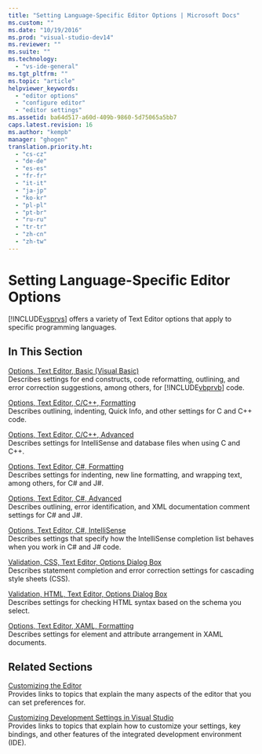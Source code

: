 ```yaml
---
title: "Setting Language-Specific Editor Options | Microsoft Docs"
ms.custom: ""
ms.date: "10/19/2016"
ms.prod: "visual-studio-dev14"
ms.reviewer: ""
ms.suite: ""
ms.technology: 
  - "vs-ide-general"
ms.tgt_pltfrm: ""
ms.topic: "article"
helpviewer_keywords: 
  - "editor options"
  - "configure editor"
  - "editor settings"
ms.assetid: ba64d517-a60d-409b-9860-5d75065a5bb7
caps.latest.revision: 16
ms.author: "kempb"
manager: "ghogen"
translation.priority.ht: 
  - "cs-cz"
  - "de-de"
  - "es-es"
  - "fr-fr"
  - "it-it"
  - "ja-jp"
  - "ko-kr"
  - "pl-pl"
  - "pt-br"
  - "ru-ru"
  - "tr-tr"
  - "zh-cn"
  - "zh-tw"
---
```

# Setting Language-Specific Editor Options
[!INCLUDE[vsprvs](../code-quality/includes/vsprvs_md.md)] offers a variety of Text Editor options that apply to specific programming languages.  
  
## In This Section  
 [Options, Text Editor, Basic (Visual Basic)](../reference/options--text-editor--basic--visual-basic-.md)  
 Describes settings for end constructs, code reformatting, outlining, and error correction suggestions, among others, for [!INCLUDE[vbprvb](../code-quality/includes/vbprvb_md.md)] code.  
  
 [Options, Text Editor, C/C++, Formatting](../reference/options--text-editor--c-c----formatting.md)  
 Describes outlining, indenting, Quick Info, and other settings for C and C++ code.  
  
 [Options, Text Editor, C/C++, Advanced](../reference/options--text-editor--c-c----advanced.md)  
 Describes settings for IntelliSense and database files when using C and C++.  
  
 [Options, Text Editor, C#, Formatting](../reference/options--text-editor--csharp--formatting.md)  
 Describes settings for indenting, new line formatting, and wrapping text, among others, for C# and J#.  
  
 [Options, Text Editor, C#, Advanced](../reference/options--text-editor--csharp--advanced.md)  
 Describes outlining, error identification, and XML documentation comment settings for C# and J#.  
  
 [Options, Text Editor, C#, IntelliSense](../reference/options--text-editor--csharp--intellisense.md)  
 Describes settings that specify how the IntelliSense completion list behaves when you work in C# and J# code.  
  
 [Validation, CSS, Text Editor, Options Dialog Box](../Topic/Validation,%20CSS,%20Text%20Editor,%20Options%20Dialog%20Box.md)  
 Describes statement completion and error correction settings for cascading style sheets (CSS).  
  
 [Validation, HTML, Text Editor, Options Dialog Box](../Topic/Validation,%20HTML,%20Text%20Editor,%20Options%20Dialog%20Box.md)  
 Describes settings for checking HTML syntax based on the schema you select.  
  
 [Options, Text Editor, XAML, Formatting](../reference/options--text-editor--xaml--formatting.md)  
 Describes settings for element and attribute arrangement in XAML documents.  
  
## Related Sections  
 [Customizing the Editor](../ide/customizing-the-editor.md)  
 Provides links to topics that explain the many aspects of the editor that you can set preferences for.  
  
 [Customizing Development Settings in Visual Studio](http://msdn.microsoft.com/en-us/22c4debb-4e31-47a8-8f19-16f328d7dcd3)  
 Provides links to topics that explain how to customize your settings, key bindings, and other features of the integrated development environment (IDE).